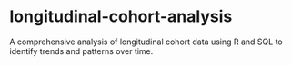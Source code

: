 # longitudinal-cohort-analysis
A comprehensive analysis of longitudinal cohort data using R and SQL to identify trends and patterns over time.
